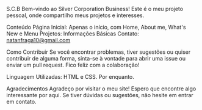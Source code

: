 S.C.B
Bem-vindo ao Silver Corporation Business! Este é o meu projeto pessoal, onde compartilho meus projetos e interesses.

Conteúdo
Página Inicial: Apenas o início, com Home, About me, What's New e Menu
Projetos: Informações Básicas 
Contato: natanfraga10@gmail.com

Como Contribuir
Se você encontrar problemas, tiver sugestões ou quiser contribuir de alguma forma, sinta-se à vontade para abrir uma issue ou enviar um pull request. Fico feliz com a colaboração!

Linguagem Utilizadas: 
HTML e CSS. Por enquanto.

Agradecimentos
Agradeço por visitar o meu site! Espero que encontre algo interessante por aqui. Se tiver dúvidas ou sugestões, não hesite em entrar em contato.
